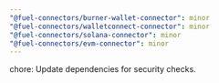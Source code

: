 ```yaml
---
"@fuel-connectors/burner-wallet-connector": minor
"@fuel-connectors/walletconnect-connector": minor
"@fuel-connectors/solana-connector": minor
"@fuel-connectors/evm-connector": minor
---
```


chore: Update dependencies for security checks.
